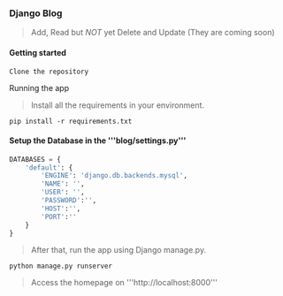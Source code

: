 ### Django Blog

> Add, Read but _NOT_ yet Delete and Update (They are coming soon)

#### Getting started

```Clone the repository```

Running the app

> Install all the requirements in your environment.


```pip install -r requirements.txt```

#### Setup the Database in the '''blog/settings.py'''

```python
DATABASES = {
    'default': {
        'ENGINE': 'django.db.backends.mysql',
        'NAME': '',
        'USER': '',
        'PASSWORD':'',
        'HOST':'',
        'PORT':''
    }
}
```

> After that, run the app using Django manage.py.

```
python manage.py runserver
```

> Access the homepage on '''http://localhost:8000'''


